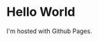 <!DOCTYPE html>
<html>
<body>
	<h1>Hello World</h1>
	<p>I'm hosted with Github Pages.</p>
</body>
</html>

